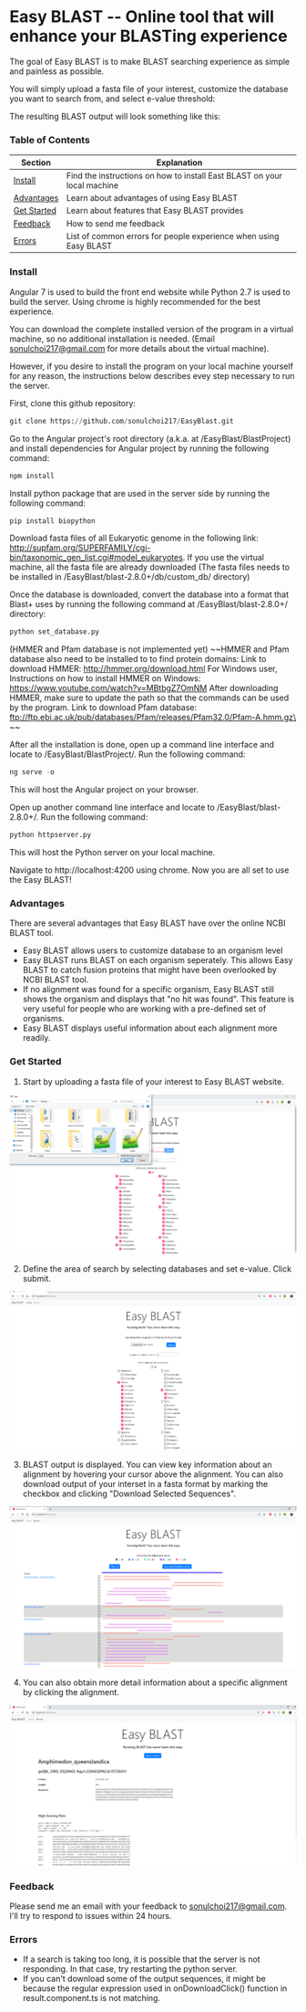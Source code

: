 
# Easy BLAST -- Online tool that will enhance your BLASTing experience


The goal of Easy BLAST is to make BLAST searching experience as simple and painless as possible.

You will simply upload a fasta file of your interest, customize the database you want to search from, and select e-value threshold:


The resulting BLAST output will look something like this:


### Table of Contents

|Section|Explanation|
|---------------------------------------------------------------|---------------------------------------------------------------------|
|[Install](#install)                                            |   Find the instructions on how to install East BLAST on your local machine    |
|[Advantages](#advantages)                                      |   Learn about advantages of using Easy BLAST                        |
|[Get Started](#get-started)                                    |   Learn about features that Easy BLAST provides                     |
|[Feedback](#feedback)                                          |   How to send me feedback                                           |
|[Errors](#errors)                                              |   List of common errors for people experience when using Easy BLAST |


### Install

Angular 7 is used to build the front end website while Python 2.7 is used to build the server. Using chrome is highly recommended for the best experience.

You can download the complete installed version of the program in a virtual machine, so no additional installation is needed. (Email sonulchoi217@gmail.com for more details about the virtual machine).

However, if you desire to install the program on your local machine yourself for any reason, the instructions below describes evey step necessary to run the server.

First, clone this github repository:
```python
git clone https://github.com/sonulchoi217/EasyBlast.git
```

Go to the Angular project's root directory (a.k.a. at /EasyBlast/BlastProject) and install dependencies for Angular project by running the following command:
```python
npm install
```

Install python package that are used in the server side by running the following command:
```python
pip install biopython
```

Download fasta files of all Eukaryotic genome in the following link: http://supfam.org/SUPERFAMILY/cgi-bin/taxonomic_gen_list.cgi#model_eukaryotes. If you use the virtual machine, all the fasta file are already downloaded
(The fasta files needs to be installed in /EasyBlast/blast-2.8.0+/db/custom_db/ directory)

Once the database is downloaded, convert the database into a format that Blast+ uses by running the following command at /EasyBlast/blast-2.8.0+/ directory:
```python
python set_database.py
```
(HMMER and Pfam database is not implemented yet)
~~HMMER and Pfam database also need to be installed to to find protein domains:
Link to download HMMER: http://hmmer.org/download.html
For Windows user,
Instructions on how to install HMMER on Windows: https://www.youtube.com/watch?v=MBtbgZ7OmNM
After downloading HMMER, make sure to update the path so that the commands can be used by the program.
Link to download Pfam database: ftp://ftp.ebi.ac.uk/pub/databases/Pfam/releases/Pfam32.0/Pfam-A.hmm.gz\ ~~

After all the installation is done, open up a command line interface and locate to /EasyBlast/BlastProject/. 
Run the following command:

```python
ng serve -o
```
This will host the Angular project on your browser.


Open up another command line interface and locate to /EasyBlast/blast-2.8.0+/.
Run the following command:

```python
python httpserver.py
```
This will host the Python server on your local machine.

Navigate to http://localhost:4200 using chrome. Now you are all set to use the Easy BLAST!


### Advantages

There are several advantages that Easy BLAST have over the online NCBI BLAST tool.

- Easy BLAST allows users to customize database to an organism level
- Easy BLAST runs BLAST on each organism seperately. This allows Easy BLAST to catch fusion proteins that might have been overlooked by NCBI BLAST tool.
- If no alignment was found for a specific organism, Easy BLAST still shows the organism and displays that "no hit was found". This feature is very useful for people who are working with a pre-defined set of organisms.
- Easy BLAST displays useful information about each alignment more readily.


### Get Started

1. Start by uploading a fasta file of your interest to Easy BLAST website.

![image1](/images/slide1.png "1")



2. Define the area of search by selecting databases and set e-value. Click submit.

![image2](/images/slide2.png "2")



3. BLAST output is displayed. You can view key information about an alignment by hovering your cursor above the alignment. You can also download output of your interset in a fasta format by marking the checkbox and clicking "Download Selected Sequences".

![image3](/images/slide3.png "3")



4. You can also obtain more detail information about a specific alignment by clicking the alignment.

![image4](/images/slide4.png "4")



### Feedback

Please send me an email with your feedback to sonulchoi217@gmail.com.
I'll try to respond to issues within 24 hours.

### Errors

- If a search is taking too long, it is possible that the server is not responding. In that case, try restarting the python server. 
- If you can't download some of the output sequences, it might be because the regular expression used in onDownloadClick() function in result.component.ts is not matching.
